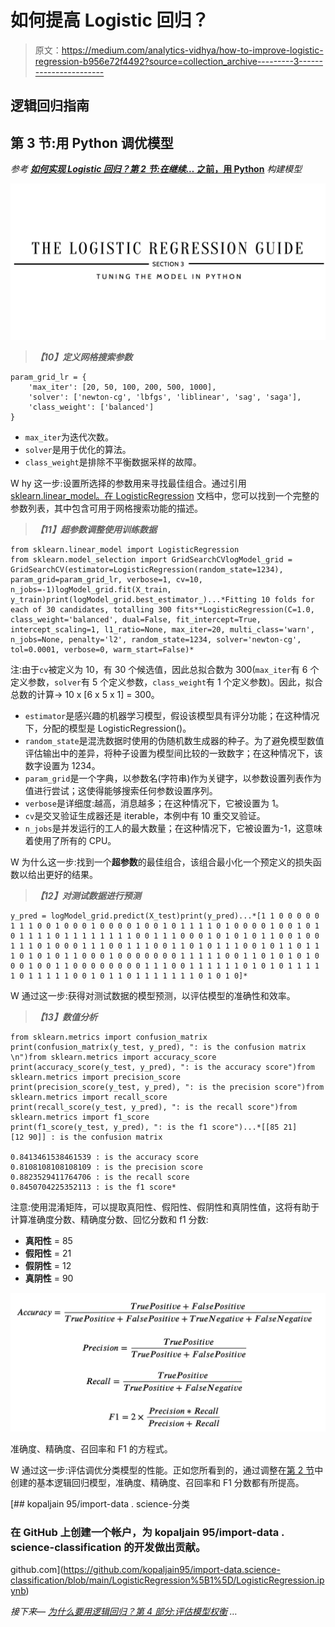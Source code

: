 # 如何提高 Logistic 回归？

> 原文：<https://medium.com/analytics-vidhya/how-to-improve-logistic-regression-b956e72f4492?source=collection_archive---------3----------------------->

## 逻辑回归指南

## 第 3 节:用 Python 调优模型

*参考* [***如何实现 Logistic 回归？第 2 节:在继续…* 之前，用 Python**](https://kopaljain95.medium.com/how-to-implement-logistic-regression-6f27ce4c45fd) *构建模型*

![](img/7a68943d4b894be225d243dca5dcb702.png)

> ***【10】定义网格搜索参数***

```
param_grid_lr = {
    'max_iter': [20, 50, 100, 200, 500, 1000],                      
    'solver': ['newton-cg', 'lbfgs', 'liblinear', 'sag', 'saga'],   
    'class_weight': ['balanced']                                    
}
```

*   `max_iter`为迭代次数。
*   `solver`是用于优化的算法。
*   `class_weight`是排除不平衡数据采样的故障。

W hy 这一步:设置所选择的参数用来寻找最佳组合。通过引用 [sklearn.linear_model。在 LogisticRegression](https://scikit-learn.org/stable/modules/generated/sklearn.linear_model.LogisticRegression.html) 文档中，您可以找到一个完整的参数列表，其中包含可用于网格搜索功能的描述。

> ***【11】超参数调整使用训练数据***

```
from sklearn.linear_model import LogisticRegression
from sklearn.model_selection import GridSearchCVlogModel_grid = GridSearchCV(estimator=LogisticRegression(random_state=1234), param_grid=param_grid_lr, verbose=1, cv=10, n_jobs=-1)logModel_grid.fit(X_train, y_train)print(logModel_grid.best_estimator_)...*Fitting 10 folds for each of 30 candidates, totalling 300 fits**LogisticRegression(C=1.0, class_weight='balanced', dual=False, fit_intercept=True, intercept_scaling=1, l1_ratio=None, max_iter=20, multi_class='warn', n_jobs=None, penalty='l2', random_state=1234, solver='newton-cg', tol=0.0001, verbose=0, warm_start=False)*
```

注:由于`cv`被定义为 10，有 30 个候选值，因此总拟合数为 300(`max_iter`有 6 个定义参数，`solver`有 5 个定义参数，`class_weight`有 1 个定义参数)。因此，拟合总数的计算→ 10 x [6 x 5 x 1] = 300。

*   `estimator`是感兴趣的机器学习模型，假设该模型具有评分功能；在这种情况下，分配的模型是 LogisticRegression()。
*   `random_state`是混洗数据时使用的伪随机数生成器的种子。为了避免模型数值评估输出中的差异，将种子设置为模型间比较的一致数字；在这种情况下，该数字设置为 1234。
*   `param_grid`是一个字典，以参数名(字符串)作为关键字，以参数设置列表作为值进行尝试；这使得能够搜索任何参数设置序列。
*   `verbose`是详细度:越高，消息越多；在这种情况下，它被设置为 1。
*   `cv`是交叉验证生成器还是 iterable，本例中有 10 重交叉验证。
*   `n_jobs`是并发运行的工人的最大数量；在这种情况下，它被设置为-1，这意味着使用了所有的 CPU。

W 为什么这一步:找到一个**超参数**的最佳组合，该组合最小化一个预定义的损失函数以给出更好的结果。

> ***【12】对测试数据进行预测***

```
y_pred = logModel_grid.predict(X_test)print(y_pred)...*[1 1 0 0 0 0 0 1 1 1 0 0 1 0 0 0 1 0 0 0 0 1 0 0 1 0 1 1 1 1 0 1 0 0 0 0 1 0 0 1 0 1 0 1 1 1 1 0 1 1 1 1 1 1 1 1 0 0 1 1 1 0 0 0 1 0 1 0 1 0 1 1 0 0 1 0 0 1 1 1 0 1 0 0 0 1 1 1 0 0 1 1 1 0 0 1 1 0 1 0 1 1 1 0 0 1 0 1 1 0 1 1 1 0 1 0 1 0 1 1 0 0 0 1 0 0 0 0 0 0 0 1 1 1 1 1 0 0 1 1 0 1 0 1 0 1 0 0 0 1 0 0 1 1 0 0 0 0 0 0 0 0 1 1 1 0 0 1 1 1 1 1 1 0 1 0 1 0 1 1 1 1 1 0 1 1 1 1 1 0 0 1 0 1 1 0 1 1 1 1 1 1 1 0 1 0 1 0]*
```

W 通过这一步:获得对测试数据的模型预测，以评估模型的准确性和效率。

> ***【13】数值分析***

```
from sklearn.metrics import confusion_matrix
print(confusion_matrix(y_test, y_pred), ": is the confusion matrix \n")from sklearn.metrics import accuracy_score
print(accuracy_score(y_test, y_pred), ": is the accuracy score")from sklearn.metrics import precision_score
print(precision_score(y_test, y_pred), ": is the precision score")from sklearn.metrics import recall_score
print(recall_score(y_test, y_pred), ": is the recall score")from sklearn.metrics import f1_score
print(f1_score(y_test, y_pred), ": is the f1 score")...*[[85 21]
[12 90]] : is the confusion matrix 

0.8413461538461539 : is the accuracy score
0.8108108108108109 : is the precision score
0.8823529411764706 : is the recall score
0.8450704225352113 : is the f1 score*
```

注意:使用混淆矩阵，可以提取真阳性、假阳性、假阴性和真阴性值，这将有助于计算准确度分数、精确度分数、回忆分数和 f1 分数:

*   **真阳性** = 85
*   **假阳性** = 21
*   **假阴性** = 12
*   **真阴性** = 90

![](img/26e4f1261eb17819c55ee2fbef5092cc.png)

准确度、精确度、召回率和 F1 的方程式。

W 通过这一步:评估调优分类模型的性能。正如您所看到的，通过调整在[第 2 节](https://kopaljain95.medium.com/how-to-implement-logistic-regression-6f27ce4c45fd)中创建的基本逻辑回归模型，准确度、精确度、召回率和 F1 分数都有所提高。

[](https://github.com/kopaljain95/import-data.science-classification/blob/main/LogisticRegression%5B1%5D/LogisticRegression.ipynb) [## kopaljain 95/import-data . science-分类

### 在 GitHub 上创建一个帐户，为 kopaljain 95/import-data . science-classification 的开发做出贡献。

github.com](https://github.com/kopaljain95/import-data.science-classification/blob/main/LogisticRegression%5B1%5D/LogisticRegression.ipynb) 

*接下来—* [*为什么要用逻辑回归？第 4 部分:评估模型权衡*](https://kopaljain95.medium.com/why-use-logistic-regression-6cd17e09e6d0) *…*